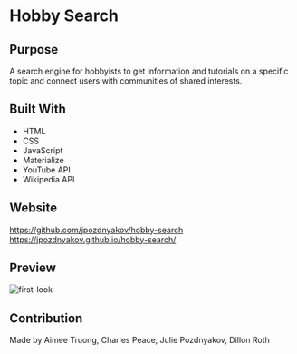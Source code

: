 # Hobby Search

## Purpose
A search engine for hobbyists to get information and tutorials on a specific topic and connect users with communities of shared interests.

## Built With
* HTML
* CSS
* JavaScript
* Materialize
* YouTube API
* Wikipedia API

## Website
https://github.com/jpozdnyakov/hobby-search</br>
https://jpozdnyakov.github.io/hobby-search/

## Preview
![first-look](https://user-images.githubusercontent.com/95596045/153519437-9adfde03-1485-4d8c-925a-8deddfbf46a0.JPG)


## Contribution
Made by Aimee Truong, Charles Peace, Julie Pozdnyakov, Dillon Roth
